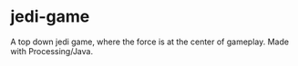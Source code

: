 # jedi-game

A top down jedi game, where the force is at the center of gameplay. Made with Processing/Java.
